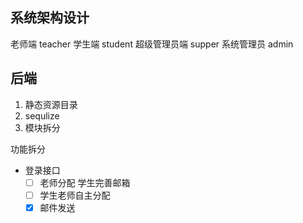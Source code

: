 ## 系统架构设计

老师端 teacher
学生端 student
超级管理员端 supper
系统管理员 admin

## 后端

1. 静态资源目录
2. sequlize
3. 模块拆分

功能拆分

- 登录接口
  - [ ] 老师分配 学生完善邮箱
  - [ ] 学生老师自主分配
  - [x] 邮件发送

